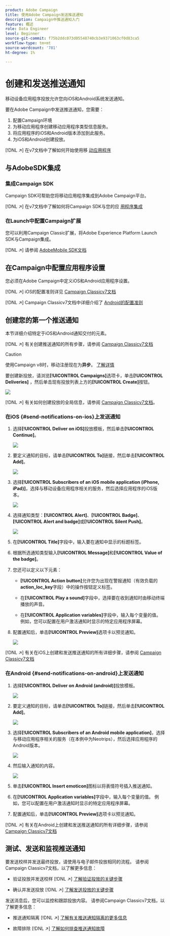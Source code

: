 ```yaml
---
product: Adobe Campaign
title: 使用Adobe Campaign发送推送通知
description: Campaign中推送通知入门
feature: 概述
role: Data Engineer
level: Beginner
source-git-commit: f75b2ddc073d05548740cb3e9371063cf0d83ca5
workflow-type: tm+mt
source-wordcount: '781'
ht-degree: 1%

---
```


# 创建和发送推送通知

移动设备应用程序投放允许您向iOS和Android系统发送通知。

要在Adobe Campaign中发送推送通知，您需要：

1. 配置Campaign环境
1. 为移动应用程序创建移动应用程序类型信息服务。
1. 将应用程序的iOS和Android版本添加到此服务。
1. 为iOS和Android创建投放。

[!DNL :arrow_upper_right:] 在v7文档中了解如何开始使用移 [动应用程序](https://experienceleague.adobe.com/docs/campaign-classic/using/sending-messages/sending-push-notifications/about-mobile-app-channel.html)

## 与AdobeSDK集成

### 集成Campaign SDK

Campaign SDK可帮助您将移动应用程序集成到Adobe Campaign平台。

[!DNL :arrow_upper_right:] 在v7文档中了解如何将Campaign SDK与您的应 [用程序集成](https://experienceleague.adobe.com/docs/campaign-classic/using/sending-messages/sending-push-notifications/integrating-campaign-sdk-into-the-mobile-application.html?lang=en#loading-campaign-sdk)

### 在Launch中配置Campaign扩展

您可以利用Campaign Classic扩展，将Adobe Experience Platform Launch SDK与Campaign集成。

[!DNL :arrow_upper_right:] 请参阅 [AdobeMobile SDK文档](https://aep-sdks.gitbook.io/docs/using-mobile-extensions/adobe-campaignclassic)

## 在Campaign中配置应用程序设置

您必须在Adobe Campaign中定义iOS和Android应用程序设置。

[!DNL :arrow_upper_right:] iOS的配置准则详见 [Campaign Classicv7文档](https://experienceleague.adobe.com/docs/campaign-classic/using/sending-messages/sending-push-notifications/configure-the-mobile-app/configuring-the-mobile-application.html?lang=en#sending-messages)

[!DNL :arrow_upper_right:] Campaign Classicv7文档中详细介绍了 [Android的配置准则](https://experienceleague.adobe.com/docs/campaign-classic/using/sending-messages/sending-push-notifications/configure-the-mobile-app/configuring-the-mobile-application-android.html?lang=en#sending-messages)

## 创建您的第一个推送通知

本节详细介绍特定于iOS和Android通知交付的元素。

[!DNL :arrow_upper_right:] 有关创建推送通知的所有步骤，请参阅 [Campaign Classicv7文档](https://experienceleague.adobe.com/docs/campaign-classic/using/sending-messages/sending-push-notifications/creating-notifications.html?lang=en)

>[!CAUTION]
>
>使用Campaign v8时，移动注册现在为&#x200B;**异步**。 [了解详情](../dev/staging.md)

要创建新投放，请浏览&#x200B;**[!UICONTROL Campaigns]**&#x200B;选项卡，单击&#x200B;**[!UICONTROL Deliveries]** ，然后单击现有投放列表上方的&#x200B;**[!UICONTROL Create]**&#x200B;按钮。

![](assets/delivery_step_1.png)

[!DNL :arrow_upper_right:] 有关如何创建投放的全局信息，请参阅 [Campaign Classicv7文档](https://experienceleague.adobe.com/docs/campaign-classic/using/sending-messages/key-steps-when-creating-a-delivery/steps-about-delivery-creation-steps.html?lang=en#sending-messages)。

### 在iOS {#send-notifications-on-ios}上发送通知

1. 选择&#x200B;**[!UICONTROL Deliver on iOS]**&#x200B;投放模板，然后单击&#x200B;**[!UICONTROL Continue]**。

   ![](assets/push-template-ios.png)

1. 要定义通知的目标，请单击&#x200B;**[!UICONTROL To]**&#x200B;链接，然后单击&#x200B;**[!UICONTROL Add]**。

   ![](assets/push-ios-select-target.png)

1. 选择&#x200B;**[!UICONTROL Subscribers of an iOS mobile application (iPhone, iPad)]**，选择与移动设备应用程序相关的服务，然后选择应用程序的iOS版本。

   ![](assets/push-ios-subscribers.png)

1. 选择通知类型：**[!UICONTROL Alert]**、**[!UICONTROL Badge]**、**[!UICONTROL Alert and badge]**&#x200B;或&#x200B;**[!UICONTROL Silent Push]**。

   ![](assets/push-ios-alert.png)

1. 在&#x200B;**[!UICONTROL Title]**&#x200B;字段中，输入要在通知中显示的标题标签。

1. 根据所选通知类型输入&#x200B;**[!UICONTROL Message]**&#x200B;和&#x200B;**[!UICONTROL Value of the badge]**。

1. 您还可以定义以下元素：

   * **[!UICONTROL Action button]**&#x200B;允许您为出现在警报通知（有效负载的&#x200B;**action_loc_key**&#x200B;字段）中的操作按钮定义标签。

   * 在&#x200B;**[!UICONTROL Play a sound]**&#x200B;字段中，选择要在收到通知时由移动终端播放的声音。

   * 在&#x200B;**[!UICONTROL Application variables]**&#x200B;字段中，输入每个变量的值。 例如，您可以配置在用户激活通知时显示的特定应用程序屏幕。

1. 配置通知后，单击&#x200B;**[!UICONTROL Preview]**&#x200B;选项卡以预览通知。

   ![](assets/push-ios-preview.png)

[!DNL :arrow_upper_right:] 有关在iOS上创建和发送推送通知的所有详细步骤，请参阅 [Campaign Classicv7文档](https://experienceleague.adobe.com/docs/campaign-classic/using/sending-messages/sending-push-notifications/creating-notifications.html?lang=en#sending-notifications-on-ios)

### 在Android {#send-notifications-on-android}上发送通知

1. 选择&#x200B;**[!UICONTROL Deliver on Android (android)]**&#x200B;投放模板。

   ![](assets/push-template-android.png)

1. 要定义通知的目标，请单击&#x200B;**[!UICONTROL To]**&#x200B;链接，然后单击&#x200B;**[!UICONTROL Add]**。

   ![](assets/push-android-select-target.png)

1. 选择&#x200B;**[!UICONTROL Subscribers of an Android mobile application]**，选择与移动应用程序相关的服务（在本例中为Neotrips），然后选择应用程序的Android版本。

   ![](assets/push-ios-subscribers.png)

1. 然后输入通知的内容。

   ![](assets/push-android-content.png)

1. 单击&#x200B;**[!UICONTROL Insert emoticon]**&#x200B;图标以将表情符号插入推送通知。

1. 在&#x200B;**[!UICONTROL Application variables]**&#x200B;字段中，输入每个变量的值。 例如，您可以配置在用户激活通知时显示的特定应用程序屏幕。

1. 配置通知后，单击&#x200B;**[!UICONTROL Preview]**&#x200B;选项卡以预览通知。

   <!--![](assets/push-android-preview.png)-->

[!DNL :arrow_upper_right:] 有关在Android上创建和发送推送通知的所有详细步骤，请参阅 [Campaign Classicv7文档](https://experienceleague.adobe.com/docs/campaign-classic/using/sending-messages/sending-push-notifications/creating-notifications.html?lang=en#sending-notifications-on-android)

## 测试、发送和监视推送通知

要发送校样并发送最终投放，请使用与电子邮件投放相同的流程。 请参阅Campaign Classicv7文档，以了解更多信息：

* 验证投放并发送校样
   [!DNL :arrow_upper_right:] [了解验证投放的关键步骤](https://experienceleague.adobe.com/docs/campaign-classic/using/sending-messages/key-steps-when-creating-a-delivery/steps-validating-the-delivery.html)

* 确认并发送投放
   [!DNL :arrow_upper_right:] [了解发送投放的关键步骤](https://experienceleague.adobe.com/docs/campaign-classic/using/sending-messages/key-steps-when-creating-a-delivery/steps-sending-the-delivery.html?lang=en)

发送消息后，您可以监控和跟踪投放内容。 请参阅Campaign Classicv7文档，以了解更多信息：

* 推送通知隔离
   [!DNL :arrow_upper_right:] [了解有关推送通知隔离的更多信息](https://experienceleague.adobe.com/docs/campaign-classic/using/sending-messages/monitoring-deliveries/understanding-quarantine-management.html?lang=en#push-notification-quarantines)

* 故障排除
   [!DNL :arrow_upper_right:] [了解如何排查推送通知故障](https://experienceleague.adobe.com/docs/campaign-classic/using/sending-messages/sending-push-notifications/troubleshooting.html?lang=en)